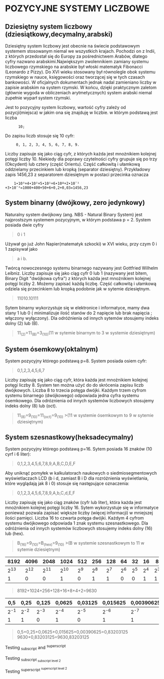 POZYCYJNE SYSTEMY LICZBOWE
====================================
Dziesiętny system liczbowy (dziesiątkowy,decymalny,arabski)
-----------------------------------------------------
Dziesiętny system liczbowy jest obecnie na świecie podstawowym systemem stosowanym niemal we wszystkich krajach. Pochodzi on z Indii, z których przedostał się do Europy za pośrednictwem Arabów, dlatego cyfry nazwano arabskimi.Największym zwolennikiem zamiany systemu liczbowego rzymskiego na arabskie był włoski matematyk Fibonacci (Leonardo z Pizzy).  Do XVI wieku stosowany był równolegle obok systemu rzymskiego w nauce, księgowości oraz tworzącej się w tych czasach bankowości. W oficjalnych dokumentach jednak nadal zamieniano liczby w zapisie arabskim na system rzymski. W końcu, dzięki praktycznym zaletom (głównie wygoda w obliczeniach arytmetycznych) system arabski niemal zupełnie wyparł system rzymski.

Jest to pozycyjny system liczbowy, wartość cyfry zależy od pozycji(miejsca) w jakim ona się znajduję w liczbie. w którym podstawą jest liczba

          10; 
          
Do zapisu liczb stosuje się 10 cyfr:

         0, 1, 2, 3, 4, 5, 6, 7, 8, 9. 
         
Liczby zapisuje się jako ciąg cyfr, z których każda jest mnożnikiem kolejnej potęgi liczby 10. Niekiedy dla poprawy czytelności cyfry grupuje się po trzy (Okcydent) lub cztery (część Orientu).  Część całkowitą i ułamkową oddzielamy przecinkiem lub kropką (separator dziesiętny). 
Przykładowy zapis 1456,23 z separatorem dziesiętnym w postaci przecinka oznacza

        1∙10³+4∙10²+5∙10¹+6∙10º+2∙10ˉ¹ +3∙10ˉ²=1000+400+50+6+0,2+0,03=1456,23
  

System binarny (dwójkowy, zero jedynkowy)
---------------------
Naturalny system dwójkowy (ang. NBS - Natural Binary System) jest najprostszym systemem pozycyjnym, w którym podstawa p = 2. System posiada dwie cyfry 
> 0 i 1

Używał go już John Napier(matematyk szkocki) w XVI wieku, przy czym 0 i 1 zapisywał jako 
>a i b. 

Twórcą nowoczesnego systemu binarnego nazywany jest Gottfried Wilhelm Leibniz.
Liczby zapisuje się jako ciąg cyfr 0 lub 1 (nazywany jest bitem, Binary Digit "dwójkowa cyfra") z których każda jest mnożnikiem kolejnej potęgi liczby 2. Możemy zapisać każdą liczbę. Część całkowitą i ułamkową odziela się przecinkiem lub kropką podobnie jak w sytemie dziesiętnym.
>11010.10111

Sytem binarny wykorzystuje się w elektronice i informatyce, mamy dwa stany 1 lub 0 ( minimalizuje ilość stanów do 2 napięcie lub brak napięcia ; włączony wyłączony). 
Dla odróźnienia od innych sytemów stosujemy indeks dolny (2) lub (B).
>11<sub>(2)</sub>=11<sub>(B)</sub>=3<sub>(10)</sub
          >(11 w sytemie binarnym to 3 w systemie dziesiętnym)          
          
System ósemkowy(oktalnym)  
---------------------------
System pozycyjny którego podstawą p=8. System posiada osiem cyfr:
>0,1,2,3,4,5,6,7

Liczby zapisuję się jako ciąg cyfr, która każda jest mnożnikiem kolejnej potęgi liczby 8. System ten można użyć do do skrócenia zapisu liczb dwójkowych. Liczba 8 to trzecia potęga dwójki. Każdym trzem cyfrom systemu binarnego (dwójkowego) odpowiada jedna cyfra systemu ósemkowego. 
Dla odróznienia od innych systemów liczbowych stosujemy indeks dolny (8) lub (oct).

>11<sub>(8)</sub>=9<sub>(10)</sub>=11<sub>(oct)</sub>=9<sub>(10)</sub> 
          >(11 w systemie ósemkowym to 9 w sytemie dziesiętnym)
          
System szesnastkowy(heksadecymalny)
-----------------------------------

System pozycyjny którego podstawą p=16. Sytem posiada 16 znaków (10 cyrf i 6 liter):
>0,1,2,3,4,5,6,7,8,9,A,B,C,D,E,F

Aby uniknąć pomyłek  w kalkulatorach naukowych o siedmiosegmentowych wyświetlaczach LCD (b i d, zamiast B i D dla rozróżnienia wyświetlania, które wyglądają jak 8 i 0) stosuje się następujące oznaczenia: 
>0,1,2,3,4,5,6,7,8,9,A,b,C,d,E,F

Liczby zapisuję się jako ciąg znaków (cyfr lub liter), która każda jest mnożnikiem kolejnej potęgi liczby 16. Sytem wykorzystuje się w informatyce ponieważ pozwala zapisać większe liczby (więcej informacji) w mniejszej ilości pamięci. Liczba 16 to czwarta potęga dwójki. Każdym 4 cyfrom systemu dwójkowego odpowiada 1 znak systemu szesnastkowego.
Dla odróżnienia od innych systemów liczbowych stosujemy indeks dolny (16) lub (hex).
>B<sub>(16)</sub>=9<sub>(10)</sub>=B<sub>(hex)</sub>=9<sub>(10)</sub> 
          >(B w systemie szesnastkowym to 11 w sytemie dziesiętnym)
          
          
          
          
          

|8192 |4096 |2048|1024 |512 |256 |128 |64 | 32 |16 | 8 |4|2|1|
| - | - | - | - | - | -| - | - | - | - | - | - |  -| - |  
|2<sup>13</sup>|2<sup>12</sup>|2<sup>11</sup>|2<sup>10</sup>|2<sup>9</sup>|2<sup>8</sup>|2<sup>7</sup>|2<sup>6</sup>|2<sup>5</sup>|2<sup>4</sup>|2<sup>3</sup>|2<sup>2</sup>|2<sup>1</sup>|2<sup>0</sup>|
 | 1 |0 | 0 | 1 | 0 | 1 | 1 | 0 | 0 | 1 | 1 | 1 | 1| 0 |
>8192+1024+256+128+16+8+4+2=9630
 
 |0,5 |0,25 |0,125 |0,0625 |0,03125|0,015625|0,00390625|0,000976562
| - | - | -| - | - | - |  - |  -| 
|2<sup>-1</sup>|2<sup>-2</sup>|2<sup>-3</sup>|2<sup>-4</sup>|2<sup>-5</sup>|2<sup>-6</sup>|2<sup>-7</sup>|2<sup>-8</sup>|2<sup>-9</sup>|
 | 1 | 1 | 0 | 1 | 0 | 1 | 1 | 0 |
 
>0,5+0,25+0,0625+0,015625+0,00390625=0,83203125
>9630+0,83203125=9630,83203125


Testing <sub>subscript</sub> and <sup>superscript</sup>

Testing <sub>subscript <sub>subscript level 2</sub></sub>

Testing <sup>superscript <sup>superscript level 2</sup></sup>
